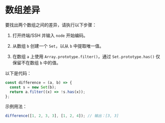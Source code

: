 # 数组差异

要找出两个数组之间的差异，请执行以下步骤：

1. 打开终端/SSH 并输入 `node` 开始编码。

2. 从数组 `b` 创建一个 `Set`，以从 `b` 中提取唯一值。

3. 在数组 `a` 上使用 `Array.prototype.filter()`，通过 `Set.prototype.has()` 仅保留不在数组 `b` 中的值。

以下是代码：

```js
const difference = (a, b) => {
  const s = new Set(b);
  return a.filter((x) => !s.has(x));
};
```

示例用法：

```js
difference([1, 2, 3, 3], [1, 2, 4]); // 输出：[3, 3]
```
